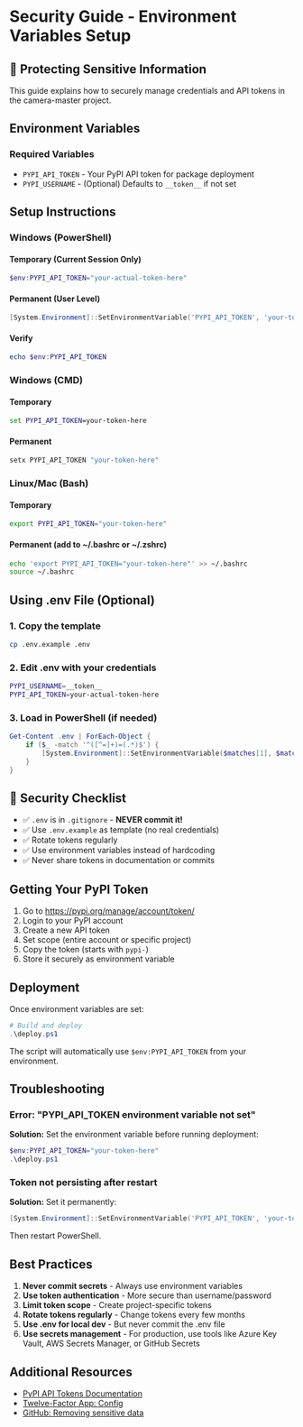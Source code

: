# Security Guide - Environment Variables Setup

## 🔐 Protecting Sensitive Information

This guide explains how to securely manage credentials and API tokens in the camera-master project.

## Environment Variables

### Required Variables

- `PYPI_API_TOKEN` - Your PyPI API token for package deployment
- `PYPI_USERNAME` - (Optional) Defaults to `__token__` if not set

## Setup Instructions

### Windows (PowerShell)

#### Temporary (Current Session Only)
```powershell
$env:PYPI_API_TOKEN="your-actual-token-here"
```

#### Permanent (User Level)
```powershell
[System.Environment]::SetEnvironmentVariable('PYPI_API_TOKEN', 'your-token-here', 'User')
```

#### Verify
```powershell
echo $env:PYPI_API_TOKEN
```

### Windows (CMD)

#### Temporary
```cmd
set PYPI_API_TOKEN=your-token-here
```

#### Permanent
```cmd
setx PYPI_API_TOKEN "your-token-here"
```

### Linux/Mac (Bash)

#### Temporary
```bash
export PYPI_API_TOKEN="your-token-here"
```

#### Permanent (add to ~/.bashrc or ~/.zshrc)
```bash
echo 'export PYPI_API_TOKEN="your-token-here"' >> ~/.bashrc
source ~/.bashrc
```

## Using .env File (Optional)

### 1. Copy the template
```bash
cp .env.example .env
```

### 2. Edit .env with your credentials
```bash
PYPI_USERNAME=__token__
PYPI_API_TOKEN=your-actual-token-here
```

### 3. Load in PowerShell (if needed)
```powershell
Get-Content .env | ForEach-Object {
    if ($_ -match '^([^=]+)=(.*)$') {
        [System.Environment]::SetEnvironmentVariable($matches[1], $matches[2])
    }
}
```

## 🚨 Security Checklist

- ✅ `.env` is in `.gitignore` - **NEVER commit it!**
- ✅ Use `.env.example` as template (no real credentials)
- ✅ Rotate tokens regularly
- ✅ Use environment variables instead of hardcoding
- ✅ Never share tokens in documentation or commits

## Getting Your PyPI Token

1. Go to https://pypi.org/manage/account/token/
2. Login to your PyPI account
3. Create a new API token
4. Set scope (entire account or specific project)
5. Copy the token (starts with `pypi-`)
6. Store it securely as environment variable

## Deployment

Once environment variables are set:

```powershell
# Build and deploy
.\deploy.ps1
```

The script will automatically use `$env:PYPI_API_TOKEN` from your environment.

## Troubleshooting

### Error: "PYPI_API_TOKEN environment variable not set"

**Solution:** Set the environment variable before running deployment:
```powershell
$env:PYPI_API_TOKEN="your-token-here"
.\deploy.ps1
```

### Token not persisting after restart

**Solution:** Set it permanently:
```powershell
[System.Environment]::SetEnvironmentVariable('PYPI_API_TOKEN', 'your-token', 'User')
```
Then restart PowerShell.

## Best Practices

1. **Never commit secrets** - Always use environment variables
2. **Use token authentication** - More secure than username/password
3. **Limit token scope** - Create project-specific tokens
4. **Rotate tokens regularly** - Change tokens every few months
5. **Use .env for local dev** - But never commit the .env file
6. **Use secrets management** - For production, use tools like Azure Key Vault, AWS Secrets Manager, or GitHub Secrets

## Additional Resources

- [PyPI API Tokens Documentation](https://pypi.org/help/#apitoken)
- [Twelve-Factor App: Config](https://12factor.net/config)
- [GitHub: Removing sensitive data](https://docs.github.com/en/authentication/keeping-your-account-and-data-secure/removing-sensitive-data-from-a-repository)
